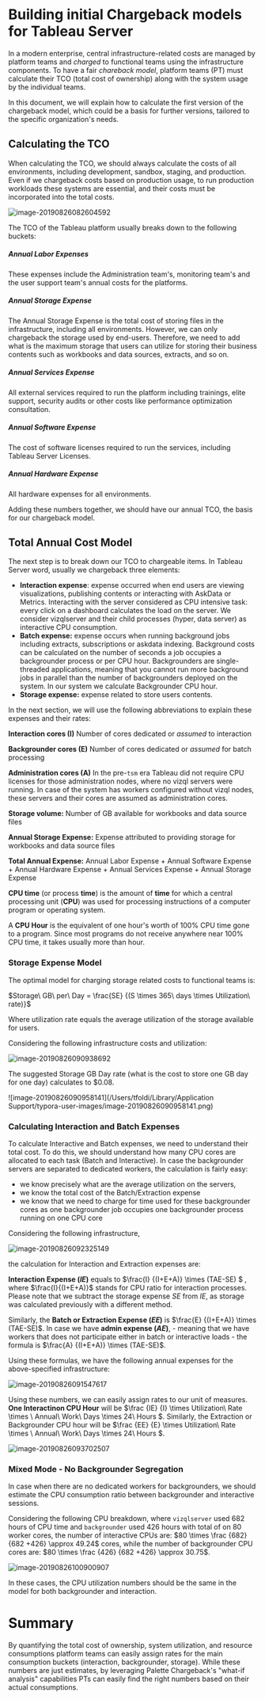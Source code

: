 # Building initial Chargeback models for Tableau Server

In a modern enterprise, central infrastructure-related costs are managed by platform teams and _charged_ to functional teams using the infrastructure components. To have a fair _chareback model_, platform teams (PT) must calculate their TCO (total cost of ownership) along with the system usage by the individual teams.

In this document, we will explain how to calculate the first version of the chargeback model, which could be a basis for further versions, tailored to the specific organization's needs. 

## Calculating the TCO

When calculating the TCO, we should always calculate the costs of all environments, including development, sandbox, staging, and production. Even if we chargeback costs based on production usage, to run production workloads these systems are essential, and their costs must be incorporated into the total costs.

![image-20190826082604592](image-20190826082604592.png)

The TCO of the Tableau platform usually breaks down to the following buckets:

##### Annual Labor Expenses

These expenses include the Administration team's, monitoring team's and the user support team's annual costs for the platforms. 

##### Annual Storage Expense

The Annual Storage Expense is the total cost of storing files in the infrastructure, including all environments. However, we can only chargeback the storage used by end-users. Therefore, we need to add what is the maximum storage that users can utilize for storing their business contents such as workbooks and data sources, extracts, and so on. 

##### Annual Services Expense

All external services required to run the platform including trainings, elite support, security audits or other costs like performance optimization consultation. 

##### Annual Software Expense

The cost of software licenses required to run the services, including Tableau Server Licenses. 

##### Annual Hardware Expense

All hardware expenses for all environments.

Adding these numbers together, we should have our annual TCO, the basis for our chargeback model.

## Total Annual Cost Model

The next step is to break down our TCO to chargeable items. In Tableau Server word, usually we chargeback three elements:

* **Interaction expense**: expense occurred when end users are viewing visualizations, publishing contents or interacting with AskData or Metrics. Interacting with the server considered as CPU intensive task: every click on a dashboard calculates the load on the server. We consider vizqlserver and their child processes (hyper, data server) as interactive CPU consumption.
* **Batch expense:** expense occurs when running background jobs including extracts, subscriptions or askdata indexing. Background costs can be calculated on the number of seconds a job occupies a backgrounder process or per CPU hour. Backgrounders are single-threaded applications, meaning that you cannot run more background jobs in parallel than the number of backgrounders deployed on the system. In our system we calculate Backgrounder CPU hour.
* **Storage expense:** expense related to store users contents.



In the next section, we will use the following abbreviations to explain these expenses and their rates:

**Interaction cores (I)** Number of cores dedicated or _assumed_ to interaction

**Backgrounder cores (E)** Number of cores dedicated or _assumed_ for batch processing

**Administration cores (A)** In the pre-`tsm`  era Tableau did not require CPU licenses for those administration nodes, where no vizql servers were running. In case of the system has workers configured without vizql nodes, these servers and their cores are assumed as administration cores.

**Storage volume:** Number of GB available for workbooks and data source files

**Annual Storage Expense:** Expense attributed to providing storage for workbooks and data source files

**Total Annual Expense:** Annual Labor Expense + Annual Software Expense + Annual Hardware Expense + Annual Services Expense + Annual Storage Expense

**CPU time** (or process **time**) is the amount of **time** for which a central processing unit (**CPU**) was used for processing instructions of a computer program or operating system. 

A **CPU Hour** is the equivalent of one hour's worth of 100% CPU time gone to a program. Since most programs do not receive anywhere near 100% CPU time, it takes usually more than hour. 



### Storage Expense Model

The optimal model for charging storage related costs to functional teams is:

$Storage\ GB\ per\ Day = \frac{SE} {(S \times 365\ days \times Utilization\ rate)}$

Where utilization rate equals the average utilization of the storage available for users. 

Considering the following infrastructure costs and utilization:

![image-20190826090938692](image-20190826090938692.png)

The suggested Storage GB Day rate (what is the cost to store one GB day for one day) calculates to $0.08.

![image-20190826090958141](/Users/tfoldi/Library/Application Support/typora-user-images/image-20190826090958141.png)

### Calculating Interaction and Batch Expenses

To calculate Interactive and Batch expenses, we need to understand their total cost. To do this, we should understand how many CPU cores are allocated to each task (Batch and Interactive). In case the backgrounder servers are separated to dedicated workers, the calculation is fairly easy: 

* we know precisely what are the average utilization on the servers,
* we know the total cost of the Batch/Extraction expense
* we know that we need to charge for time used for these backgrounder cores as one backgrounder job occupies one backgrounder process running on one CPU core

Considering the following infrastructure, 

![image-20190826092325149](image-20190826092325149.png)



the calculation for Interaction and Extraction expenses are:

**Interaction Expense ($IE$)** equals to  $\frac{I} {(I+E+A)} \times (TAE-SE)  $ , where $\frac{I}{(I+E+A)}$ stands for CPU ratio for interaction processes. Please note that we subtract the storage expense $SE$ from $IE$, as storage was calculated previously with a different method.

Similarly, the **Batch or Extraction Expense ($EE$)** is $\frac{E} {(I+E+A)} \times (TAE-SE)$.  In case we have **admin expense ($AE$)**, - meaning that we have workers that does not participate either in batch or interactive loads - the formula is $\frac{A} {(I+E+A)} \times (TAE-SE)$.

Using these formulas, we have the following annual expenses for the above-specified infrastructure:



![image-20190826091547617](image-20190826091547617.png) 

Using these numbers, we can easily assign rates to our unit of measures. **One Interactinon CPU Hour** will be $\frac {IE} {I} \times Utilization\ Rate \times \ Annual\ Work\ Days \times 24\ Hours $. Similarly, the Extraction or Backgrounder CPU hour will be $\frac {EE} {E} \times Utilization\ Rate \times \ Annual\ Work\ Days \times 24\ Hours $.

![image-20190826093702507](image-20190826093702507.png)

### Mixed Mode - No Backgrounder Segregation 

In case when there are no dedicated workers for backgrounders, we should estimate the CPU consumption ratio between backgrounder and interactive sessions. 

Considering the following CPU breakdown, where `vizqlserver` used 682 hours of CPU time and `backgrounder` used 426 hours with total of on 80 worker cores, the number of interactive CPUs are: $80 \times \frac {682} {682 +426} \approx  49.24$ cores, while the number of backgrounder CPU cores are:  $80 \times \frac {426} {682 +426} \approx  30.75$.

![image-20190826100900907](image-20190826100900907.png)

In these cases, the CPU utilization numbers should be the same in the model for both backgrounder and interaction.

# Summary

By quantifying the total cost of ownership, system utilization, and resource consumptions platform teams can easily assign rates for the main consumption buckets (interaction, backgrounder, storage). While these numbers are just estimates, by leveraging Palette Chargeback's "what-if analysis" capabilities PTs can easily find the right numbers based on their actual consumptions.
